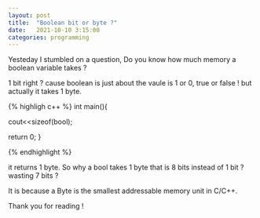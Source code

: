 ```yaml
---
layout: post
title:  "Boolean bit or byte ?"
date:   2021-10-10 3:15:00
categories: programming
---
```

Yesteday I stumbled on a question, Do you know how much memory a boolean variable takes ?

1 bit right ? cause boolean is just about the vaule is 1 or 0, true or false !
but actually it takes 1 byte. 

{% highligh c++ %}
int main(){

cout<<sizeof(bool);

return 0;
}

{% endhighlight %}

it returns 1 byte. So why a bool takes 1 byte that is 8 bits instead of 1 bit ? wasting 7 bits ?

It is because a Byte is the smallest addressable memory unit in C/C++. 


Thank you for reading !
